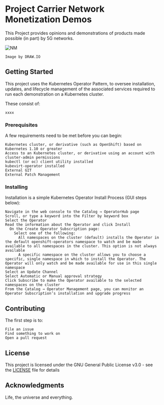 # Project Carrier Network Monetization Demos
This Project provides opinions and demonstrations of products made possible (in part) by 5G networks.

![NM](https://user-images.githubusercontent.com/17487052/100970737-9ade8c80-3589-11eb-9ab7-cc02117bddc6.JPEG)
```
Image by DRAW.IO
```

## Getting Started

This project uses the Kubernetes Operator Pattern, to oversee installation, updates, and lifecycle management of the associated services required to run each demonstration on a Kubernetes cluster. 

These consist of:
```
xxxx
```

### Prerequisites

A few requirements need to be met before you can begin:
```
Kubernetes cluster, or derivative (such as OpenShift) based on Kubernetes 1.10 or greater
Access to an Kubernetes cluster, or derivative using an account with cluster-admin permissions
kubectl (or oc) client utility installed
kubevirt-operator installed
External GIT
External Patch Management
```

### Installing

Installation is a simple Kubernetes Operator Install Process (GUI steps below):

```
Navigate in the web console to the Catalog → OperatorHub page
Scroll, or type a keyword into the Filter by keyword box
Select the Operator
Read the information about the Operator and click Install
  On the Create Operator Subscription page:
    Select one of the following:
      All namespaces on the cluster (default) installs the Operator in the default openshift-operators namespace to watch and be made available to all namespaces in the cluster. This option is not always available
      A specific namespace on the cluster allows you to choose a specific, single namespace in which to install the Operator. The Operator will only watch and be made available for use in this single namespace
Select an Update Channel
Select Automatic or Manual approval strategy
Click Subscribe to make the Operator available to the selected namespaces on the cluster
From the Catalog → Operator Management page, you can monitor an Operator Subscription’s installation and upgrade progress

```

## Contributing

The first step is to:
```
File an issue
Find something to work on
Open a pull request
```

## License

This project is licensed under the GNU General Public License v3.0 - see the [LICENSE](LICENSE) file for details

## Acknowledgments

Life, the universe and everything.
